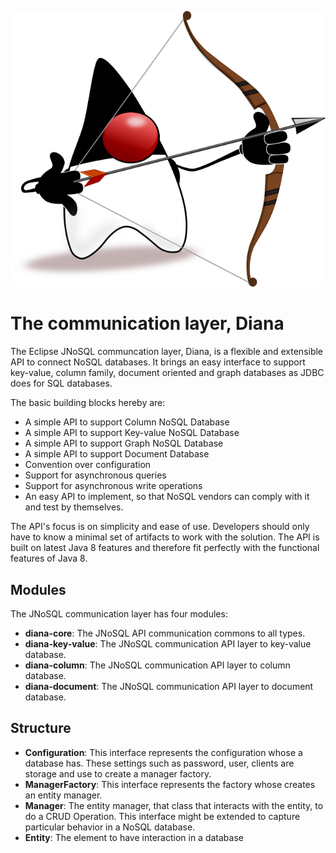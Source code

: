 ![Eclipse JNoSQL Diana Project](https://github.com/JNOSQL/diana-site/blob/master/images/duke-diana.png)

# The communication layer, Diana


The Eclipse JNoSQL communcation layer, Diana, is a flexible and extensible API to connect NoSQL databases. It brings an easy interface to support key-value, column family, document oriented and graph databases as JDBC does for SQL databases.

The basic building blocks hereby are:

* A simple API to support Column NoSQL Database
* A simple API to support Key-value NoSQL Database
* A simple API to support Graph NoSQL Database
* A simple API to support Document Database
* Convention over configuration
* Support for asynchronous queries
* Support for asynchronous write operations
* An easy API to implement, so that NoSQL vendors can comply with it  and test by themselves.

The API's focus is on simplicity and ease of use. Developers should only have to know a minimal set of artifacts to work with the solution. 
The API is built on latest Java 8 features and therefore fit perfectly with the functional features of Java 8. 


## Modules

The JNoSQL communication layer has four modules:

* **diana-core**: The JNoSQL API communication commons to all types. 
* **diana-key-value**: The JNoSQL communication API layer to key-value database.
* **diana-column**: The JNoSQL communication API layer to column database.
* **diana-document**: The JNoSQL communication API layer to document database.


## Structure

* **Configuration**: This interface represents the configuration whose a database has. These settings such as password, user, clients are storage and use to create a manager factory.
* **ManagerFactory**: This interface represents the factory whose creates an entity manager.
* **Manager**: The entity manager, that class that interacts with the entity, to do a CRUD Operation. This interface might be extended to capture particular behavior in a NoSQL database.
* **Entity**: The element to have interaction in a database